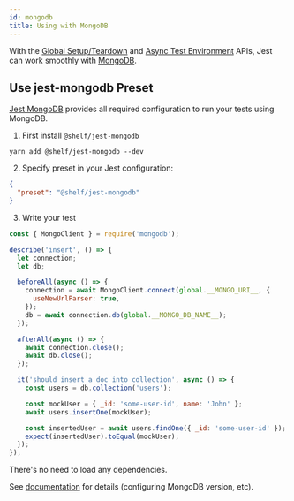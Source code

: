 ```yaml
---
id: mongodb
title: Using with MongoDB
---
```


With the [Global Setup/Teardown](Configuration.md#globalsetup-string) and [Async Test Environment](Configuration.md#testenvironment-string) APIs, Jest can work smoothly with [MongoDB](https://www.mongodb.com/).

## Use jest-mongodb Preset

[Jest MongoDB](https://github.com/shelfio/jest-mongodb) provides all required configuration to run your tests using MongoDB.

1.  First install `@shelf/jest-mongodb`

```
yarn add @shelf/jest-mongodb --dev
```

2.  Specify preset in your Jest configuration:

```json
{
  "preset": "@shelf/jest-mongodb"
}
```

3.  Write your test

```js
const { MongoClient } = require('mongodb');

describe('insert', () => {
  let connection;
  let db;

  beforeAll(async () => {
    connection = await MongoClient.connect(global.__MONGO_URI__, {
      useNewUrlParser: true,
    });
    db = await connection.db(global.__MONGO_DB_NAME__);
  });

  afterAll(async () => {
    await connection.close();
    await db.close();
  });

  it('should insert a doc into collection', async () => {
    const users = db.collection('users');

    const mockUser = { _id: 'some-user-id', name: 'John' };
    await users.insertOne(mockUser);

    const insertedUser = await users.findOne({ _id: 'some-user-id' });
    expect(insertedUser).toEqual(mockUser);
  });
});
```

There's no need to load any dependencies.

See [documentation](https://github.com/shelfio/jest-mongodb) for details (configuring MongoDB version, etc).
